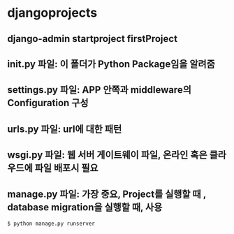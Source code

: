 # djangoprojects
## django-admin startproject firstProject
## __init__.py 파일: 이 폴더가 Python Package임을 알려줌
## settings.py 파일: APP 안쪽과 middleware의 Configuration 구성
## urls.py 파일: url에 대한 패턴
## wsgi.py 파일: 웹 서버 게이트웨이 파일, 온라인 혹은 클라우드에 파일 배포시 필요
## manage.py 파일: 가장 중요, Project를 실행할 때 , database migration을 실행할 때, 사용
```
$ python manage.py runserver
```
